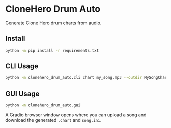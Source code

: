 
# CloneHero Drum Auto

Generate Clone Hero drum charts from audio.

## Install

```bash
python -m pip install -r requirements.txt
```

## CLI Usage

```bash
python -m clonehero_drum_auto.cli chart my_song.mp3 --outdir MySongChart
```

## GUI Usage

```bash
python -m clonehero_drum_auto.gui
```

A Gradio browser window opens where you can upload a song and download the generated `.chart` and `song.ini`.
